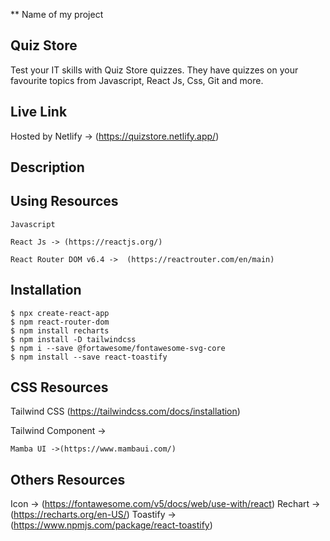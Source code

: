 ** Name of my project
## Quiz Store

  Test your IT skills with Quiz Store  quizzes. They have quizzes on your favourite topics from Javascript, React Js, Css, Git and more.


  ## Live Link

  Hosted by Netlify -> (https://quizstore.netlify.app/)

 ## Description
  ## Using Resources

    Javascript

    React Js -> (https://reactjs.org/)
   
    React Router DOM v6.4 ->  (https://reactrouter.com/en/main)

## Installation

    $ npx create-react-app
    $ npm react-router-dom
    $ npm install recharts
    $ npm install -D tailwindcss
    $ npm i --save @fortawesome/fontawesome-svg-core
    $ npm install --save react-toastify

## CSS Resources

Tailwind CSS (https://tailwindcss.com/docs/installation)

Tailwind Component ->

    Mamba UI ->(https://www.mambaui.com/)

## Others Resources

Icon -> (https://fontawesome.com/v5/docs/web/use-with/react)
Rechart ->  (https://recharts.org/en-US/)
Toastify -> (https://www.npmjs.com/package/react-toastify)
